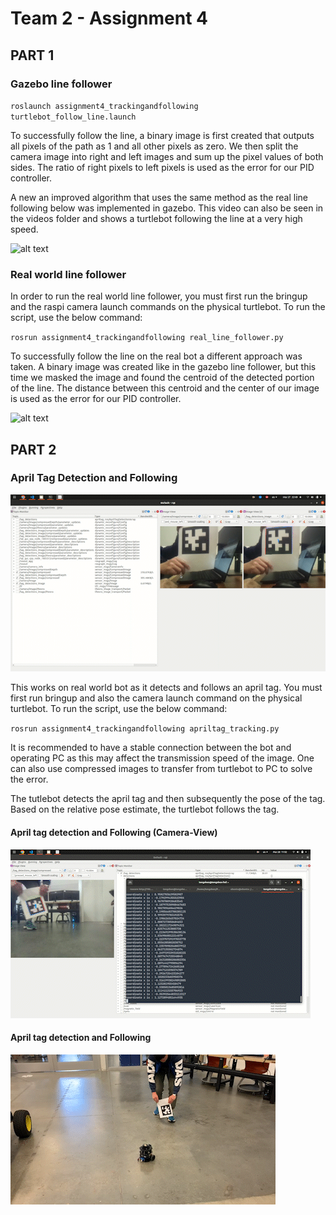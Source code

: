 # Team 2 - Assignment 4

## PART 1

### Gazebo line follower

`roslaunch assignment4_trackingandfollowing turtlebot_follow_line.launch`

To successfully follow the line, a binary image is first created that outputs all
pixels of the path as 1 and all other pixels as zero. We then split the camera image
into right and left images and sum up the pixel values of both sides. The ratio of 
right pixels to left pixels is used as the error for our PID controller.

A new an improved algorithm that uses the same method as the real line following below was implemented in gazebo. This video can also be seen in the videos folder and shows a turtlebot following the line at a very high speed.

![alt text](https://github.com/gbbyrd/Aue823_Spring22_Team1/blob/master/catkin_ws/src/assignment4_trackingandfollowing/line_follower_gazebo.png?raw=true)

### Real world line follower

In order to run the real world line follower, you must first run the bringup and
the raspi camera launch commands on the physical turtlebot. To run the script, use
the below command:

`rosrun assignment4_trackingandfollowing real_line_follower.py`

To successfully follow the line on the real bot a different approach was taken. A
binary image was created like in the gazebo line follower, but this time we masked
the image and found the centroid of the detected portion of the line. The distance
between this centroid and the center of our image is used as the error for our
PID controller.

![alt text](https://github.com/gbbyrd/Aue823_Spring22_Team1/blob/master/catkin_ws/src/assignment4_trackingandfollowing/line_follower_real.png?raw=true)

## PART 2

### April Tag Detection and Following

![alt text](https://github.com/Parth-S-Hub/Aue823_Spring22_Team1/blob/master/catkin_ws/src/assignment4_trackingandfollowing/src/video/apriltag_detection_AdobeExpress%20(1).gif)

This works on real world bot as it detects and follows an april tag. You must first 
run bringup and also the camera launch command on the physical turtlebot. To run the script,
use the below command:

`rosrun assignment4_trackingandfollowing apriltag_tracking.py`

It is recommended to have a stable connection between the bot and operating PC as 
this may affect the transmission speed of the image. One can also use compressed images
to transfer from turtlebot to PC to solve the error.

The tutlebot detects the april tag and then subsequently the pose of the tag. Based on the
relative pose estimate, the turtlebot follows the tag.

#### April tag detection and Following (Camera-View)
![alt text](https://github.com/Parth-S-Hub/Aue823_Spring22_Team1/blob/master/catkin_ws/src/assignment4_trackingandfollowing/src/video/apriltag_follow_AdobeExpress.gif)

#### April tag detection and Following

![alt text](https://github.com/Parth-S-Hub/Aue823_Spring22_Team1/blob/master/catkin_ws/src/assignment4_trackingandfollowing/src/video/VID-20230328-WA0010_AdobeExpress.gif)


